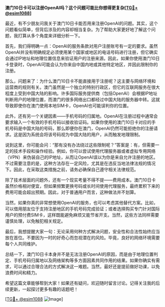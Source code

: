 **澳门10日卡可以注册OpenAI吗？这个问题可能比你想得更复杂[[TG💪+ @esim1088](https://t.me/s/esim1088)]**

最近，有不少朋友问我关于澳门10日卡能否用来注册OpenAI的问题。其实，这个问题看似简单，但背后涉及的内容却相当复杂。为了帮助大家更好地了解这个问题，我打算从多个角度来详细分析一下。

首先，我们得明确一点：OpenAI的服务条款对用户注册账号有一定的要求。虽然OpenAI并没有明确规定必须使用某个国家或地区的电话号码进行注册，但它确实会通过IP地址和地理位置信息来验证用户的注册来源。因此，如果你使用澳门10日卡登录时，OpenAI可能会认为你来自中国内地或其他特定地区，并因此限制你的注册。

那么，问题来了：为什么澳门10日卡不能直接用于注册呢？这主要与网络环境和运营商的规则有关。澳门虽然是一个独立的特别行政区，但它的互联网服务在很大程度上受到中国大陆的影响。许多国际服务提供商（包括OpenAI）会根据IP地址判断用户的地理位置，而澳门的很多网络出口都经过中国大陆的服务器中转。这就导致即使你在澳门使用本地SIM卡，OpenAI也可能误判你的位置。

此外，还有另一个关键因素——手机号码的归属地。OpenAI在注册过程中通常会要求输入一个有效的手机号码以接收验证码。如果你使用的澳门10日卡对应的手机号码是中国大陆的号码，那么即便你在澳门，OpenAI仍然可能拒绝你的注册请求。这是因为系统会将该号码视为中国大陆的用户，从而触发地理限制。

说到这里，你可能会问：“那有没有办法绕过这些限制呢？”答案是：有，但需要一定的技术手段和操作经验。例如，你可以尝试使用代理服务器或者虚拟专用网络（VPN）来伪装自己的IP地址，从而让OpenAI误以为你是来自允许注册的地区。不过需要注意的是，这种方法存在一定风险，尤其是在违反当地法律法规的情况下。因此，在采取这类措施之前，请务必确保自己遵守相关法律规范。

除了技术层面的问题外，还有一个现实考量不得不提——费用成本。澳门10日卡虽然价格相对便宜，但如果频繁更换号码或长时间使用代理服务，最终累积下来的费用可能会超出预期。因此，对于普通用户而言，这种做法并不划算。

当然，如果你真的非常想使用OpenAI的服务，也可以考虑其他替代方案。比如，可以借用朋友位于支持注册地区的手机号码完成验证；或者选择购买专门针对国际用户的预付费SIM卡，这样既能避免麻烦又能节省开支。当然，这些方法同样需要谨慎处理，以免触犯相关规定。

最后，我想提醒大家一句：无论采用何种方式解决问题，安全性和合法性始终应当放在首位。不要因为一时的好奇心而忽视潜在的风险。毕竟，良好的网络环境需要每个人共同维护。

总结一下，澳门10日卡本身并不是无法注册OpenAI的原因，而是由于地理位置判定、手机号码归属地以及网络架构等多方面因素共同作用的结果。如果你确实有需求，可以通过合理合法的方式解决这一难题。当然，最好还是提前做好功课，以免浪费时间和精力。

希望这篇文章能够帮到大家！如果还有疑问，欢迎随时留言讨论。记得关注我的后续更新，一起探讨更多有趣的话题吧！

[[TG💪+ @esim1088](https://t.me/s/esim1088) ![Image](https://i.postimg.cc/4NQfJmqS/Snipaste-2025-05-13-00-14-12.png)]
